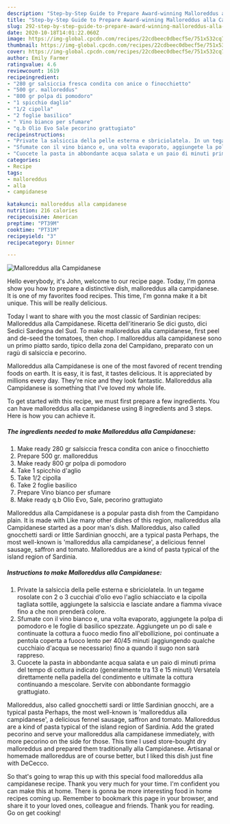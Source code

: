 ```yaml
---
description: "Step-by-Step Guide to Prepare Award-winning Malloreddus alla Campidanese"
title: "Step-by-Step Guide to Prepare Award-winning Malloreddus alla Campidanese"
slug: 292-step-by-step-guide-to-prepare-award-winning-malloreddus-alla-campidanese
date: 2020-10-18T14:01:22.060Z
image: https://img-global.cpcdn.com/recipes/22cdbeec0dbecf5e/751x532cq70/malloreddus-alla-campidanese-recipe-main-photo.jpg
thumbnail: https://img-global.cpcdn.com/recipes/22cdbeec0dbecf5e/751x532cq70/malloreddus-alla-campidanese-recipe-main-photo.jpg
cover: https://img-global.cpcdn.com/recipes/22cdbeec0dbecf5e/751x532cq70/malloreddus-alla-campidanese-recipe-main-photo.jpg
author: Emily Farmer
ratingvalue: 4.6
reviewcount: 1619
recipeingredient:
- "280 gr salsiccia fresca condita con anice o finocchietto"
- "500 gr. malloreddus"
- "800 gr polpa di pomodoro"
- "1 spicchio daglio"
- "1/2 cipolla"
- "2 foglie basilico"
- " Vino bianco per sfumare"
- "q.b Olio Evo Sale pecorino grattugiato"
recipeinstructions:
- "Private la salsiccia della pelle esterna e sbriciolatela. In un tegame rosolate con 2 o 3 cucchiai d&#39;olio evo l&#39;aglio schiacciato e la cipolla tagliata sottile, aggiungete la salsiccia e lasciate andare a fiamma vivace fino a che non prenderà colore."
- "Sfumate con il vino bianco e, una volta evaporato, aggiungete la polpa di pomodoro e le foglie di basilico spezzate. Aggiungete un po di sale e continuate la cottura a fuoco medio fino all&#39;ebollizione, poi continuate a pentola coperta a fuoco lento per 40/45 minuti (aggiungendo qualche cucchiaio d&#39;acqua se necessario) fino a quando il sugo non sarà rappreso."
- "Cuocete la pasta in abbondante acqua salata e un paio di minuti prima del tempo di cottura indicato (generalmente tra 13 e 15 minuti) Versatela direttamente nella padella del condimento e ultimate la cottura continuando a mescolare. Servite con abbondante formaggio grattugiato."
categories:
- Recipe
tags:
- malloreddus
- alla
- campidanese

katakunci: malloreddus alla campidanese 
nutrition: 216 calories
recipecuisine: American
preptime: "PT39M"
cooktime: "PT31M"
recipeyield: "3"
recipecategory: Dinner

---
```



![Malloreddus alla Campidanese](https://img-global.cpcdn.com/recipes/22cdbeec0dbecf5e/751x532cq70/malloreddus-alla-campidanese-recipe-main-photo.jpg)

Hello everybody, it's John, welcome to our recipe page. Today, I'm gonna show you how to prepare a distinctive dish, malloreddus alla campidanese. It is one of my favorites food recipes. This time, I'm gonna make it a bit unique. This will be really delicious.

Today I want to share with you the most classic of Sardinian recipes: Malloreddus alla Campidanese. Ricetta dell&#39;itinerario Se dici gusto, dici Sedici Sardegna del Sud. To make malloreddus alla campidanese, first peel and de-seed the tomatoes, then chop. I malloreddus alla campidanese sono un primo piatto sardo, tipico della zona del Campidano, preparato con un ragù di salsiccia e pecorino.

Malloreddus alla Campidanese is one of the most favored of recent trending foods on earth. It is easy, it is fast, it tastes delicious. It is appreciated by millions every day. They're nice and they look fantastic. Malloreddus alla Campidanese is something that I've loved my whole life.


To get started with this recipe, we must first prepare a few ingredients. You can have malloreddus alla campidanese using 8 ingredients and 3 steps. Here is how you can achieve it.

<!--inarticleads1-->

##### The ingredients needed to make Malloreddus alla Campidanese:

1. Make ready 280 gr salsiccia fresca condita con anice o finocchietto
1. Prepare 500 gr. malloreddus
1. Make ready 800 gr polpa di pomodoro
1. Take 1 spicchio d&#39;aglio
1. Take 1/2 cipolla
1. Take 2 foglie basilico
1. Prepare  Vino bianco per sfumare
1. Make ready q.b Olio Evo, Sale, pecorino grattugiato


Malloreddus alla Campidanese is a popular pasta dish from the Campidano plain. It is made with Like many other dishes of this region, malloreddus alla Campidanese started as a poor man&#39;s dish. Malloreddus, also called gnocchetti sardi or little Sardinian gnocchi, are a typical pasta Perhaps, the most well-known is &#39;malloreddus alla campidanese&#39;, a delicious fennel sausage, saffron and tomato. Malloreddus are a kind of pasta typical of the island region of Sardinia. 

<!--inarticleads2-->

##### Instructions to make Malloreddus alla Campidanese:

1. Private la salsiccia della pelle esterna e sbriciolatela. In un tegame rosolate con 2 o 3 cucchiai d&#39;olio evo l&#39;aglio schiacciato e la cipolla tagliata sottile, aggiungete la salsiccia e lasciate andare a fiamma vivace fino a che non prenderà colore.
1. Sfumate con il vino bianco e, una volta evaporato, aggiungete la polpa di pomodoro e le foglie di basilico spezzate. Aggiungete un po di sale e continuate la cottura a fuoco medio fino all&#39;ebollizione, poi continuate a pentola coperta a fuoco lento per 40/45 minuti (aggiungendo qualche cucchiaio d&#39;acqua se necessario) fino a quando il sugo non sarà rappreso.
1. Cuocete la pasta in abbondante acqua salata e un paio di minuti prima del tempo di cottura indicato (generalmente tra 13 e 15 minuti) Versatela direttamente nella padella del condimento e ultimate la cottura continuando a mescolare. Servite con abbondante formaggio grattugiato.


Malloreddus, also called gnocchetti sardi or little Sardinian gnocchi, are a typical pasta Perhaps, the most well-known is &#39;malloreddus alla campidanese&#39;, a delicious fennel sausage, saffron and tomato. Malloreddus are a kind of pasta typical of the island region of Sardinia. Add the grated pecorino and serve your malloreddus alla campidanese immediately, with more pecorino on the side for those. This time I used store-bought dry malloreddus and prepared them traditionally alla Campidanese. Artisanal or homemade malloreddus are of course better, but I liked this dish just fine with DeCecco. 

So that's going to wrap this up with this special food malloreddus alla campidanese recipe. Thank you very much for your time. I'm confident you can make this at home. There is gonna be more interesting food in home recipes coming up. Remember to bookmark this page in your browser, and share it to your loved ones, colleague and friends. Thank you for reading. Go on get cooking!

